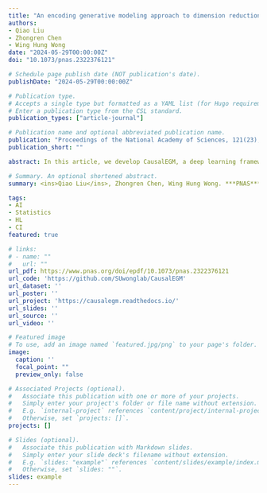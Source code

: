 ```yaml
---
title: "An encoding generative modeling approach to dimension reduction and covariate adjustment in causal inference with observational studies"
authors:
- Qiao Liu
- Zhongren Chen
- Wing Hung Wong
date: "2024-05-29T00:00:00Z"
doi: "10.1073/pnas.2322376121"

# Schedule page publish date (NOT publication's date).
publishDate: "2024-05-29T00:00:00Z"

# Publication type.
# Accepts a single type but formatted as a YAML list (for Hugo requirements).
# Enter a publication type from the CSL standard.
publication_types: ["article-journal"]

# Publication name and optional abbreviated publication name.
publication: "Proceedings of the National Academy of Sciences, 121(23), e2322376121, 2024"
publication_short: ""

abstract: In this article, we develop CausalEGM, a deep learning framework for nonlinear dimension reduction and generative modeling of the dependency among covariate features affecting treatment and response. CausalEGM can be used for estimating causal effects in both binary and continuous treatment settings. By learning a bidirectional transformation between the high-dimensional covariate space and a low-dimensional latent space and then modeling the dependencies of different subsets of the latent variables on the treatment and response, CausalEGM can extract the latent covariate features that affect both treatment and response. By conditioning on these features, one can mitigate the confounding effect of the high dimensional covariate on the estimation of the causal relation between treatment and response. In a series of experiments, the proposed method is shown to achieve superior performance over existing methods in both binary and continuous treatment settings. The improvement is substantial when the sample size is large and the covariate is of high dimension. Finally, we established excess risk bounds and consistency results for our method, and discuss how our approach is related to and improves upon other dimension reduction approaches in causal inference.

# Summary. An optional shortened abstract.
summary: <ins>Qiao Liu</ins>, Zhongren Chen, Wing Hung Wong. ***PNAS***, 2024.

tags:
- AI
- Statistics
- HL
- CI
featured: true

# links:
# - name: ""
#   url: ""
url_pdf: https://www.pnas.org/doi/epdf/10.1073/pnas.2322376121
url_code: 'https://github.com/SUwonglab/CausalEGM'
url_dataset: ''
url_poster: ''
url_project: 'https://causalegm.readthedocs.io/'
url_slides: ''
url_source: ''
url_video: ''

# Featured image
# To use, add an image named `featured.jpg/png` to your page's folder. 
image:
  caption: ''
  focal_point: ""
  preview_only: false

# Associated Projects (optional).
#   Associate this publication with one or more of your projects.
#   Simply enter your project's folder or file name without extension.
#   E.g. `internal-project` references `content/project/internal-project/index.md`.
#   Otherwise, set `projects: []`.
projects: []

# Slides (optional).
#   Associate this publication with Markdown slides.
#   Simply enter your slide deck's filename without extension.
#   E.g. `slides: "example"` references `content/slides/example/index.md`.
#   Otherwise, set `slides: ""`.
slides: example
---
```


<!-- {{% callout note %}}
Click the *Cite* button above to demo the feature to enable visitors to import publication metadata into their reference management software.
{{% /callout %}} -->

<!-- {{% callout note %}}
Create your slides in Markdown - click the *Slides* button to check out the example.
{{% /callout %}} -->

<!-- Add the publication's **full text** or **supplementary notes** here. You can use rich formatting such as including [code, math, and images](https://docs.hugoblox.com/content/writing-markdown-latex/). -->
